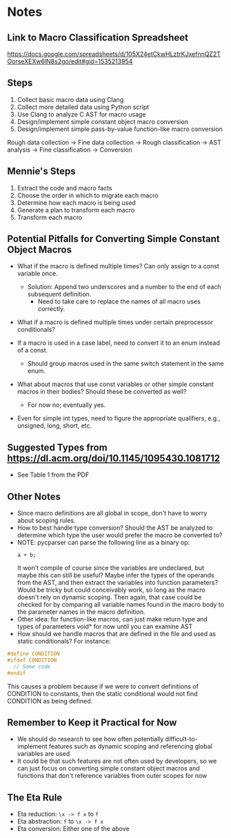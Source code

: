 # Notes

## Link to Macro Classification Spreadsheet
https://docs.google.com/spreadsheets/d/105X24etCkwHLztrKJxefnnQZ2TOorseXEXw6lN8s2go/edit#gid=1535213954

## Steps

1) Collect basic macro data using Clang
2) Collect more detailed data using Python script
3) Use Clang to analyze C AST for macro usage
4) Design/implement simple constant object macro conversion
5) Design/implement simple pass-by-value function-like macro conversion

Rough data collection -> Fine data collection -> Rough classification
-> AST analysis -> Fine classification -> Conversion

## Mennie's Steps
1) Extract the code and macro facts
2) Choose the order in which to migrate each macro
3) Determine how each macro is being used
4) Generate a plan to transform each macro
5) Transform each macro

## Potential Pitfalls for Converting Simple Constant Object Macros
- What if the macro is defined multiple times? Can only assign to a const
  variable once.
  - Solution: Append two underscores and a number to the end of
    each subsequent definition.
      - Need to take care to replace the names of all macro uses correctly.
- What if a macro is defined multiple times under certain preprocessor
  conditionals?

- If a macro is used in a case label, need to convert it to an enum
  instead of a const.
    - Should group macros used in the same switch statement in the same enum.

- What about macros that use const variables or other simple constant macros
  in their bodies? Should these be converted as well?
  - For now no; eventually yes.

- Even for simple int types, need to figure the appropriate qualifiers,
  e.g., unsigned, long, short, etc.

## Suggested Types from https://dl.acm.org/doi/10.1145/1095430.1081712
- See Table 1 from the PDF

## Other Notes
- Since macro definitions are all global in scope, don't have to worry about
  scoping rules.
- How to best handle type conversion? Should the AST be analyzed to determine
  which type the user would prefer the macro be converted to?
- NOTE: pycparser can parse the following line as a binary op:
  ```
  a + b;
  ```
  It won't compile of course since the variables are undeclared,
  but maybe this can still be useful? Maybe infer the types of
  the operands from the AST, and then extract the variables
  into function parameters? Would be tricky but could conceivably work,
  so long as the macro doesn't rely on dynamic scoping. Then again,
  that case could be checked for by comparing all variable names found
  in the macro body to the parameter names in the macro definition.
- Other idea: for function-like macros, can just make return type and types
  of parameters void* for now until you can examine AST
- How should we handle macros that are defined in the file and
  used as static conditionals? For instance:
```c
#define CONDITION
#ifdef CONDITION
  // Some code
#endif
```
  This causes a problem because if we were to convert definitions of CONDITION 
  to constants, then the static conditional would not find CONDITION
  as being defined.

## Remember to Keep it Practical for Now
- We should do research to see how often potentially difficult-to-implement
  features such as dynamic scoping and referencing global variables are used
- It could be that such features are not often used by developers,
  so we can just focus on converting simple constant object macros
  and functions that don't reference variables from outer scopes for now

## The Eta Rule
- Eta reduction:      `\x -> f x` to `f`
- Eta abstraction:    `f` to `\x -> f x`
- Eta conversion:     Either one of the above